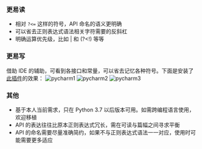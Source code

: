 ### 更易读

  - 相对 `?<=` 这样的符号，API 命名的语义更明确
  - 可以省去正则表达式语法相关字符需要的反斜杠
  - 明确运算优先级，比如 | 和 (?<!) 等等

### 更易写

  借助 IDE 的辅助，可看到各接口和常量，可以省去记忆各种符号。下面是安装了[此插件](https://github.com/tuchg/ChinesePinyin-CodeCompletionHelper)的效果：
  ![pycharm1](截图/2020-12-02_pycharm1.png)
  ![pycharm2](截图/2020-12-02_pycharm2.png)
  ![pycharm3](截图/2020-12-02_pycharm3.png)

### 其他

  - 基于本人当前需求，只在 Python 3.7 以后版本可用。如需跨编程语言使用，欢迎移植
  - API 的表达往往比原本正则表达式冗长，需在可读与篇幅之间寻求平衡
  - API 的命名需要尽量准确简约，如果不与正则表达式语法一一对应，使用时可能需要更多适应
